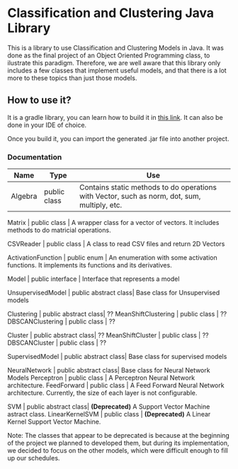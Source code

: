 # Classification and Clustering Java Library
This is a library to use Classification and Clustering Models in Java. It was done as the final project of an Object Oriented Programming class, to ilustrate this paradigm.
Therefore, we are well aware that this library only includes a few classes that implement useful models, and that there is a lot more to these topics than just those models.

## How to use it?
It is a gradle library, you can learn how to build it in [this link](https://guides.gradle.org/building-java-libraries/). It can also be done in your IDE of choice.

Once you build it, you can import the generated .jar file into another project.

### Documentation

Name                   | Type                 | Use
---------------------- | -------------------  | ---------
Algebra                | public class         | Contains static methods to do operations with Vector, such as norm, dot, sum, multiply, etc.

Matrix                 | public class         | A wrapper class for a vector of vectors. It includes methods to do matricial operations.

CSVReader              | public class         | A class to read CSV files and return 2D Vectors

ActivationFunction     | public enum          | An enumeration with some activation functions. It implements its functions and its derivatives.

Model                  | public interface     | Interface that represents a model

UnsupervisedModel      | public abstract class| Base class for Unsupervised models

Clustering             | public abstract class| ??
MeanShiftClustering    | public class         | ??
DBSCANClustering       | public class         | ??

Cluster                | public abstract class| ??
MeanShiftCluster       | public class         | ??
DBSCANCluster          | public class         | ??

SupervisedModel        | public abstract class| Base class for supervised models

NeuralNetwork          | public abstract class| Base class for Neural Network Models
Perceptron             | public class         | A Perceptron Neural Network architecture.
FeedForward            | public class         | A Feed Forward Neural Network architecture. Currently, the size of each layer is not configurable.

SVM                    | public abstract class| **(Deprecated)** A Support Vector Machine astract class.
LinearKernelSVM        | public class         | **(Deprecated)** A Linear Kernel Support Vector Machine.


Note:
The classes that appear to be deprecated is because at the beginning of the project we planned to developed them, but during its implementation, we decided to focus on the other models, which were difficult enough to fill up our schedules.



